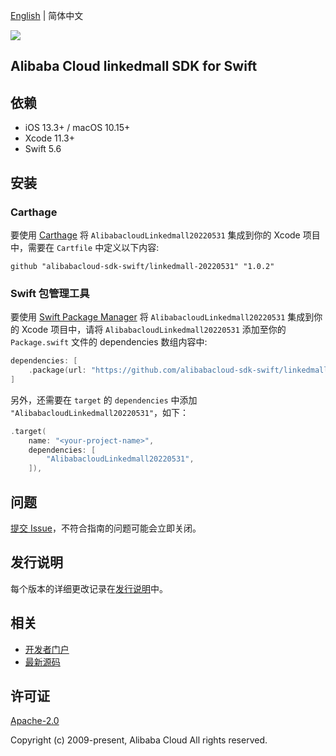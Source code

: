 [English](README.md) | 简体中文

![](https://aliyunsdk-pages.alicdn.com/icons/AlibabaCloud.svg)

## Alibaba Cloud linkedmall SDK for Swift

## 依赖

- iOS 13.3+ / macOS 10.15+
- Xcode 11.3+
- Swift 5.6

## 安装

### Carthage

要使用 [Carthage](https://github.com/Carthage/Carthage) 将 `AlibabacloudLinkedmall20220531` 集成到你的 Xcode 项目中，需要在 `Cartfile` 中定义以下内容:

```ogdl
github "alibabacloud-sdk-swift/linkedmall-20220531" "1.0.2"
```

### Swift 包管理工具

要使用 [Swift Package Manager](https://swift.org/package-manager/) 将 `AlibabacloudLinkedmall20220531` 集成到你的 Xcode 项目中，请将 `AlibabacloudLinkedmall20220531` 添加至你的 `Package.swift` 文件的 dependencies 数组内容中:

```swift
dependencies: [
    .package(url: "https://github.com/alibabacloud-sdk-swift/linkedmall-20220531.git", from: "1.0.2")
]
```

另外，还需要在 `target` 的 `dependencies` 中添加 `"AlibabacloudLinkedmall20220531"`，如下：

```swift
.target(
    name: "<your-project-name>",
    dependencies: [
        "AlibabacloudLinkedmall20220531",
    ]),
```

## 问题

[提交 Issue](https://github.com/alibabacloud-sdk-swift/linkedmall-20220531/issues/new)，不符合指南的问题可能会立即关闭。

## 发行说明

每个版本的详细更改记录在[发行说明](./ChangeLog.txt)中。

## 相关

* [开发者门户](https://next.api.aliyun.com/home)
* [最新源码](https://github.com/alibabacloud-sdk-swift/linkedmall-20220531)

## 许可证

[Apache-2.0](http://www.apache.org/licenses/LICENSE-2.0)

Copyright (c) 2009-present, Alibaba Cloud All rights reserved.
